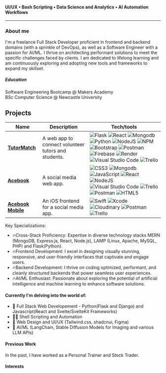 <!-- ### Full Stack Developer | Software Engineer -->
#### UI/UX • Bash Scripting • Data Science and Analytics • AI Automation Workflows
***

### About me
I'm a freelance Full Stack Developer proficient in frontend and backend domains (with a sprinkle of DevOps), as well as a Software Engineer with a passion for AI/ML. I thrive on architecting performant solutions to meet the specific challenges faced by clients. I am dedicated to lifelong learning and am continuously exploring and adopting new tools and frameworks to expand my skillset.

##### Education
Software Engineering Bootcamp @ Makers Academy  
BSc Computer Science @ Newcastle University

## Projects

| Name                         | Description       | Tech/tools        |
| ---------------------------- | ----------------- | ----------------- |
| [**TutorMatch**](https://github.com/KatBiel/TutorMatch) | A web app to connect volunteer tutors and students. | ![Flask](https://img.shields.io/badge/flask-%23000.svg?style=flat&logo=flask&logoColor=white) ![React](https://img.shields.io/badge/react-%2320232a.svg?style=flat&logo=react&logoColor=%2361DAFB) ![Mongodb](https://img.shields.io/badge/MongoDB-%231572B6.svg?style=flat&logo=mongodb&logoColor=white) ![Python](https://img.shields.io/badge/python-3670A0?style=flat&logo=python&logoColor=ffdd54) ![NodeJS](https://img.shields.io/badge/node.js-6DA55F?style=flat&logo=node.js&logoColor=white) ![NPM](https://img.shields.io/badge/NPM-%23000000.svg?style=flat&logo=npm&logoColor=white)  ![Bootstrap](https://img.shields.io/badge/bootstrap-%238511FA.svg?style=flat&logo=bootstrap&logoColor=white)	![Postman](https://img.shields.io/badge/Postman-FF6C37?style=flat&logo=postman&logoColor=white) ![Firebase](https://img.shields.io/badge/firebase-a08021?style=flat&logo=firebase&logoColor=ffcd34) ![Render](https://img.shields.io/badge/Render-%46E3B7.svg?style=flat&logo=render&logoColor=white) ![Visual Studio Code](https://img.shields.io/badge/Visual%20Studio%20Code-0078d7.svg?style=flat&logo=visual-studio-code&logoColor=white) ![Trello](https://img.shields.io/badge/Trello-%23026AA7.svg?style=flat&logo=Trello&logoColor=white)|
| [**Acebook**](https://github.com/fantastito/Acebook) | A social media web app. | ![CSS3](https://img.shields.io/badge/css3-%231572B6.svg?style=flat&logo=css3&logoColor=white) ![Mongodb](https://img.shields.io/badge/MongoDB-%231572B6.svg?style=flat&logo=mongodb&logoColor=white) ![JavaScript](https://img.shields.io/badge/javascript-%23323330.svg?style=flat&logo=javascript&logoColor=%23F7DF1E) ![React](https://img.shields.io/badge/react-%2320232a.svg?style=flat&logo=react&logoColor=%2361DAFB) ![NodeJS](https://img.shields.io/badge/node.js-6DA55F?style=flat&logo=node.js&logoColor=white) ![Visual Studio Code](https://img.shields.io/badge/Visual%20Studio%20Code-0078d7.svg?style=flat&logo=visual-studio-code&logoColor=white) ![Trello](https://img.shields.io/badge/Trello-%23026AA7.svg?style=flat&logo=Trello&logoColor=white) ![Postman](https://img.shields.io/badge/Postman-FF6C37?style=flat&logo=postman&logoColor=white) ![HTML5](https://img.shields.io/badge/html5-%23E34F26.svg?style=flat&logo=html5&logoColor=white) |
| [**Acebook Mobile**](https://github.com/fantastito/Acebook-Mobile) | An iOS frontend for a social media app. | ![Swift](https://img.shields.io/badge/swift-F54A2A?style=flat&logo=swift&logoColor=white) ![Xcode](https://img.shields.io/badge/Xcode-007ACC?style=flat&logo=Xcode&logoColor=white) ![Cloudinary](https://img.shields.io/badge/Cloudinary-0D9AFF?style=flat&logo=Cloudinary&logoColor=white) ![Postman](https://img.shields.io/badge/Postman-FF6C37?style=flat&logo=postman&logoColor=white) ![Trello](https://img.shields.io/badge/Trello-%23026AA7.svg?style=flat&logo=Trello&logoColor=white) |

Key Specializations:
- 🔥Cross-Stack Proficiency:
  Expertise in diverse technology stacks MERN (MongoDB, Express.js, React, Node.js), LAMP (Linux, Apache, MySQL, PHP) and Flask(Python).
- 🔥Frontend Development:
  I excel in designing visually stunning, responsive, and user-friendly interfaces that captivate and engage users.
- 🔥Backend Development:
  I thrive on coding optimized, performant, and cleanly structured backends that power seamless user experiences.
- 🔥AI/ML Enthusiast:
  Passionate about exploring the potential of artificial intelligence and machine learning to enhance software solutions.

  
<!--
I specialize in crafting visually stunning and intuitive websites on the frontend, complemented by robust and elegant backend solutions. My love for problem-solving drives me to excel in backend development, where I architect solutions and implement data storage and API integration.

I am a freelance Full Stack Developer(proficient in both Frontend and Backend with a little sprinkling of DevOps), Software Engineer, and AI/ML enthusiast. I thrive on building ... websites, designing visually stunning, responsive, and user-friendly frontends, and coding robust, performant, elegant, and maintainable backend solutions.
Love problem solving and architecting solutions. 




- DevOps: Proficient in deploying and maintaining scalable and reliable infrastructure to support continuous integration and delivery pipelines.
-->

<!--
I love designing beautiful, responsive and user-friendly frontends and integrating them with  I love coding optimised/performant and cleanly coded backends and deploying them.
I architect solutions
data storage, API integration

I'm into open source

Tech wise I am dabbling in React, Svelte, shell scripting and AI/ML. Historically I've focused on Python, Java and the (something I did at Uni...).
But I love learning new technologies and do that as much as I can.
-->





<!--
Cross Stack proficiency
LAMP, MERN, Python and Flask and always looking to try out new tools to add to my repertoire.


Natural Language Processing (NLP)
Generative AI models
Machine Learning pipelines - getting into this?
Prompt engineering

Creating operational efficiency with generative AI models through prompt engineering...
-->


#### Currently I'm delving into the world of:
- 🔨 Full Stack Web Developement - Python(Flask and Django) and Javascript(React and Svelte/SvelteKit Frameworks)
- 👨‍💻 Shell Scripting and Automation
- 👀 Web Design and UI/UX (Tailwind.css, shadcnui, Figma)
- 🤖 AI/ML (LangChain, Stable Diffusion Models for Imaging and various LLM APIs)

<!--
- 🔭 coding automation projects & relaunching my personal website.
🌱 learning Docker & Shell scripting (Both are SO COOL!)
📚 Reading:
💬 Ask me about ...
-->

#### Previous Work
In the past, I have worked as a Personal Trainer and Stock Trader.

#### Interests
<!--I'm an avid futurist
Crazy about fitness, am a powerlifter and avid climber
cooking - foodie
fashion?
Business, economics
the interplay of history, culture on business and economics
-->

<!--
**codehath/codehath** is a ✨ _special_ ✨ repository because its `README.md` (this file) appears on your GitHub profile.

Here are some ideas to get you started:

- 🔭 I’m currently working on ...
- 🌱 I’m currently learning Javascript (Svelte/SvelteKit and React Frameworks) and how to use AI (Stable Diffusion Models and LLM APIs)
- 👯 I’m looking to collaborate on AI/Automation projects
- 🤔 I’m looking for help with ...
- 💬 Ask me about ...
- 📫 How to reach me: ...
- ⚡ Fun fact: ...


Futurism
-->
